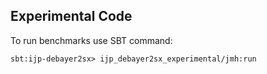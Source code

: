 Experimental Code
-----------------

To run benchmarks use SBT command:

```
sbt:ijp-debayer2sx> ijp_debayer2sx_experimental/jmh:run
```